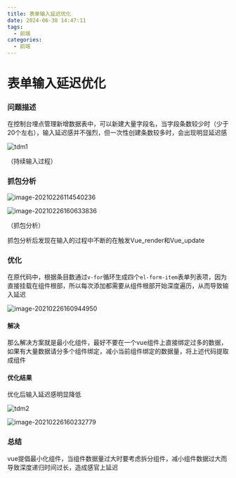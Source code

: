 ```yaml
---
title: 表单输入延迟优化
date: 2024-06-30 14:47:11
tags:
  - 前端
categories:
  - 前端
---
```


# 表单输入延迟优化

### 问题描述

在控制台埋点管理新增数据表中，可以新建大量字段名，当字段条数较少时（少于20个左右），输入延迟感并不强烈，但一次性创建条数较多时，会出现明显延迟感

![tdm1](https://larmy-1303020690.cos.ap-guangzhou.myqcloud.com/tdm1.gif)

（持续输入过程）

### 抓包分析

![image-20210226114540236](https://larmy-1303020690.cos.ap-guangzhou.myqcloud.com/image-20210226114540236.png)

![image-20210226160633836](https://larmy-1303020690.cos.ap-guangzhou.myqcloud.com/image-20210226160633836.png)

（抓包分析）

抓包分析后发现在输入的过程中不断的在触发Vue_render和Vue_update

### 优化

在原代码中，根据条目数通过`v-for`循环生成四个`el-form-item`表单列表项，因为直接挂载在组件根部，所以每次添加都需要从组件根部开始深度遍历，从而导致输入延迟

![image-20210226160944950](https://larmy-1303020690.cos.ap-guangzhou.myqcloud.com/image-20210226160944950.png)

#### 解决

那么解决方案就是最小化组件，最好不要在一个vue组件上直接绑定过多的数据，如果有大量数据请分多个组件绑定，减小当前组件绑定的数据量，将上述代码提取成组件

#### 优化结果

优化后输入延迟感明显降低

![tdm2](https://larmy-1303020690.cos.ap-guangzhou.myqcloud.com/tdm2.gif)

![image-20210226160232779](https://larmy-1303020690.cos.ap-guangzhou.myqcloud.com/image-20210226160232779.png)

### 总结

vue提倡最小化组件，当组件数据量过大时要考虑拆分组件，减小组件数据过大而导致深度递归时间过长，造成感官上延迟